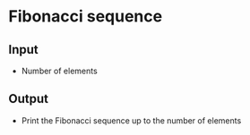 # Fibonacci sequence

## Input

- Number of elements

## Output

- Print the Fibonacci sequence up to the number of elements

